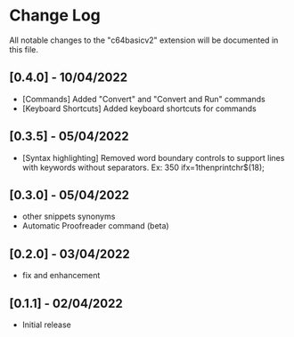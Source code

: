 # Change Log

All notable changes to the "c64basicv2" extension will be documented in this file.

## [0.4.0] - 10/04/2022

- [Commands] Added "Convert" and "Convert and Run" commands
- [Keyboard Shortcuts] Added keyboard shortcuts for commands

## [0.3.5] - 05/04/2022

- [Syntax highlighting] Removed word boundary controls to support lines with keywords without separators. Ex: 350 ifx=1thenprintchr$(18);

## [0.3.0] - 05/04/2022

- other snippets synonyms
- Automatic Proofreader command (beta)

## [0.2.0] - 03/04/2022

- fix and enhancement

## [0.1.1] - 02/04/2022

- Initial release